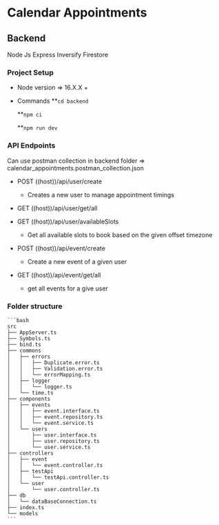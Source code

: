 # Calendar Appointments


## Backend
Node Js
Express
Inversify
Firestore

### Project Setup

* Node version => 16.X.X +

* Commands
    **```cd backend```

    **```npm ci```

    **```npm run dev```

### API Endpoints

Can use postman collection in backend folder => calendar_appointments.postman_collection.json

* POST ((host))/api/user/create
    - Creates a new user to manage appointment timings

* GET ((host))/api/user/get/all

* GET ((host))/api/user/availableSlots
    - Get all available slots to book based on the given offset timezone

* POST ((host))/api/event/create
    - Create a new event of a given user

* GET ((host))/api/event/get/all
    - get all events for a give user


### Folder structure

    ```bash
    src
    ├── AppServer.ts
    ├── Symbols.ts
    ├── bind.ts
    ├── commons
    │   ├── errors
    │   │   ├── Duplicate.error.ts
    │   │   ├── Validation.error.ts
    │   │   └── errorMapping.ts
    │   ├── logger
    │   │   └── logger.ts
    │   └── time.ts
    ├── components
    │   ├── events
    │   │   ├── event.interface.ts
    │   │   ├── event.repository.ts
    │   │   └── event.service.ts
    │   └── users
    │       ├── user.interface.ts
    │       ├── user.repository.ts
    │       └── user.service.ts
    ├── controllers
    │   ├── event
    │   │   └── event.controller.ts
    │   ├── testApi
    │   │   └── testApi.controller.ts
    │   └── user
    │       └── user.controller.ts
    ├── db
    │   └── dataBaseConnection.ts
    ├── index.ts
    └── models
    ```

